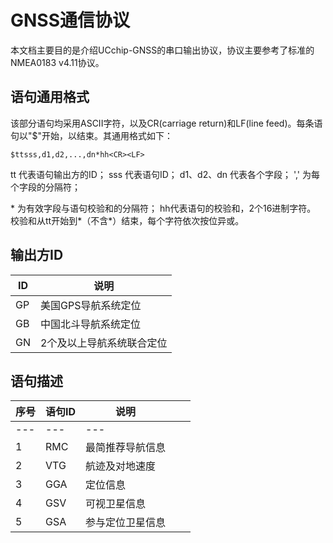 # GNSS通信协议



本文档主要目的是介绍UCchip-GNSS的串口输出协议，协议主要参考了标准的NMEA0183 v4.11协议。

## 语句通用格式

该部分语句均采用ASCII字符，以及CR(carriage return)和LF(line feed)。每条语句以"$"开始，以<CR><LF>结束。其通用格式如下：

```
$ttsss,d1,d2,...,dn*hh<CR><LF>
```

tt 代表语句输出方的ID；
sss 代表语句ID；
d1、d2、dn 代表各个字段；
','  为每个字段的分隔符；

\*  为有效字段与语句校验和的分隔符；
hh代表语句的校验和，2个16进制字符。
校验和从tt开始到\*（不含\*）结束，每个字符依次按位异或。

## 输出方ID

| ID   | 说明                      |
| ---- | ------------------------- |
| GP   | 美国GPS导航系统定位       |
| GB   | 中国北斗导航系统定位      |
| GN   | 2个及以上导航系统联合定位 |

## 语句描述

| 序号 | 语句ID | 说明             |      |      |
| ---- | ------ | ---------------- | ---- | ---- |
| ---  | ---    | ---              |      |      |
| 1    | RMC    | 最简推荐导航信息 |      |      |
| 2    | VTG    | 航迹及对地速度   |      |      |
| 3    | GGA    | 定位信息         |      |      |
| 4    | GSV    | 可视卫星信息     |      |      |
| 5    | GSA    | 参与定位卫星信息 |      |      |

